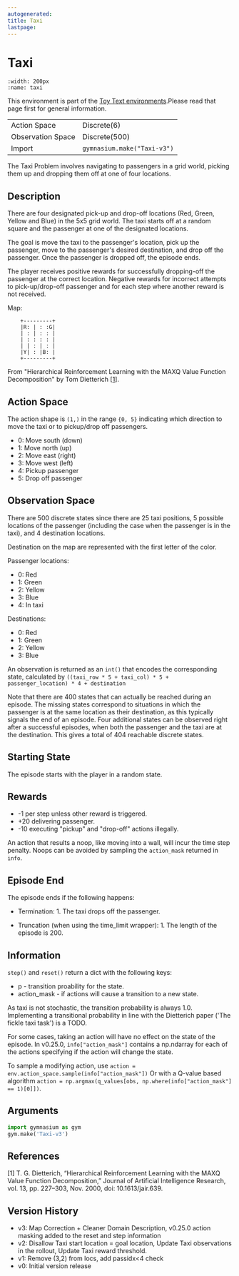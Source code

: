 ```yaml
---
autogenerated:
title: Taxi
lastpage:
---
```


# Taxi

```{figure} ../../_static/videos/toy_text/taxi.gif
:width: 200px
:name: taxi
```

This environment is part of the <a href='..'>Toy Text environments</a>.Please read that page first for general information.

|   |   |
|---|---|
| Action Space | Discrete(6) |
| Observation Space | Discrete(500) |
| Import | `gymnasium.make("Taxi-v3")` |


The Taxi Problem involves navigating to passengers in a grid world, picking them up and dropping them
off at one of four locations.

## Description
There are four designated pick-up and drop-off locations (Red, Green, Yellow and Blue) in the
5x5 grid world. The taxi starts off at a random square and the passenger at one of the
designated locations.

The goal is move the taxi to the passenger's location, pick up the passenger,
move to the passenger's desired destination, and
drop off the passenger. Once the passenger is dropped off, the episode ends.

The player receives positive rewards for successfully dropping-off the passenger at the correct
location. Negative rewards for incorrect attempts to pick-up/drop-off passenger and
for each step where another reward is not received.

Map:

        +---------+
        |R: | : :G|
        | : | : : |
        | : : : : |
        | | : | : |
        |Y| : |B: |
        +---------+

From "Hierarchical Reinforcement Learning with the MAXQ Value Function Decomposition"
by Tom Dietterich [<a href="#taxi_ref">1</a>].

## Action Space
The action shape is `(1,)` in the range `{0, 5}` indicating
which direction to move the taxi or to pickup/drop off passengers.

- 0: Move south (down)
- 1: Move north (up)
- 2: Move east (right)
- 3: Move west (left)
- 4: Pickup passenger
- 5: Drop off passenger

## Observation Space
There are 500 discrete states since there are 25 taxi positions, 5 possible
locations of the passenger (including the case when the passenger is in the
taxi), and 4 destination locations.

Destination on the map are represented with the first letter of the color.

Passenger locations:
- 0: Red
- 1: Green
- 2: Yellow
- 3: Blue
- 4: In taxi

Destinations:
- 0: Red
- 1: Green
- 2: Yellow
- 3: Blue

An observation is returned as an `int()` that encodes the corresponding state, calculated by
`((taxi_row * 5 + taxi_col) * 5 + passenger_location) * 4 + destination`

Note that there are 400 states that can actually be reached during an
episode. The missing states correspond to situations in which the passenger
is at the same location as their destination, as this typically signals the
end of an episode. Four additional states can be observed right after a
successful episodes, when both the passenger and the taxi are at the destination.
This gives a total of 404 reachable discrete states.

## Starting State
The episode starts with the player in a random state.

## Rewards
- -1 per step unless other reward is triggered.
- +20 delivering passenger.
- -10  executing "pickup" and "drop-off" actions illegally.

An action that results a noop, like moving into a wall, will incur the time step
penalty. Noops can be avoided by sampling the `action_mask` returned in `info`.

## Episode End
The episode ends if the following happens:

- Termination:
        1. The taxi drops off the passenger.

- Truncation (when using the time_limit wrapper):
        1. The length of the episode is 200.

## Information

`step()` and `reset()` return a dict with the following keys:
- p - transition proability for the state.
- action_mask - if actions will cause a transition to a new state.

As taxi is not stochastic, the transition probability is always 1.0. Implementing
a transitional probability in line with the Dietterich paper ('The fickle taxi task')
is a TODO.

For some cases, taking an action will have no effect on the state of the episode.
In v0.25.0, ``info["action_mask"]`` contains a np.ndarray for each of the actions specifying
if the action will change the state.

To sample a modifying action, use ``action = env.action_space.sample(info["action_mask"])``
Or with a Q-value based algorithm ``action = np.argmax(q_values[obs, np.where(info["action_mask"] == 1)[0]])``.


## Arguments

```python
import gymnasium as gym
gym.make('Taxi-v3')
```

## References
<a id="taxi_ref"></a>[1] T. G. Dietterich, “Hierarchical Reinforcement Learning with the MAXQ Value Function Decomposition,”
Journal of Artificial Intelligence Research, vol. 13, pp. 227–303, Nov. 2000, doi: 10.1613/jair.639.

## Version History
* v3: Map Correction + Cleaner Domain Description, v0.25.0 action masking added to the reset and step information
* v2: Disallow Taxi start location = goal location, Update Taxi observations in the rollout, Update Taxi reward threshold.
* v1: Remove (3,2) from locs, add passidx<4 check
* v0: Initial version release
